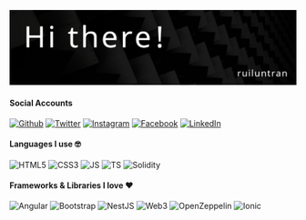 ![Banner Image](./assets/img/github-banner.jpg)



#### Social Accounts

[![Github](https://img.shields.io/badge/GitHub-100000?style=for-the-badge&logo=github&logoColor=white)](https://github.com/ruiluntran)
[![Twitter](https://img.shields.io/badge/Twitter-1DA1F2?style=for-the-badge&logo=twitter&logoColor=white)](https://twitter.com/ruiluntran)
[![Instagram](https://img.shields.io/badge/Instagram-E4405F?style=for-the-badge&logo=instagram&logoColor=white)](https://www.instagram.com/ruiluntran)
[![Facebook](https://img.shields.io/badge/Facebook-1877F2?style=for-the-badge&logo=facebook&logoColor=white)](https://facebook.com/ruiluntran)
[![LinkedIn](https://img.shields.io/badge/LinkedIn-0077B5?style=for-the-badge&logo=linkedin&logoColor=white)](https://linkedin.com/in/ruiluntran)




#### Languages I use 🤓

![HTML5](https://img.shields.io/badge/HTML5-E34F26?style=for-the-badge&logo=html5&logoColor=white)
![CSS3](https://img.shields.io/badge/CSS3-1572B6?style=for-the-badge&logo=css3&logoColor=white)
![JS](https://img.shields.io/badge/JavaScript-323330?style=for-the-badge&logo=javascript&logoColor=F7DF1E)
![TS](https://img.shields.io/badge/TypeScript-007ACC?style=for-the-badge&logo=typescript&logoColor=white)
![Solidity](https://img.shields.io/badge/Solidity-e6e6e6?style=for-the-badge&logo=solidity&logoColor=black)





#### Frameworks & Libraries I love ❤️

![Angular](https://img.shields.io/badge/Angular-DD0031?style=for-the-badge&logo=angular&logoColor=white)
![Bootstrap](https://img.shields.io/badge/Bootstrap-563D7C?style=for-the-badge&logo=bootstrap&logoColor=white)
![NestJS](https://img.shields.io/badge/nestjs-E0234E?style=for-the-badge&logo=nestjs&logoColor=white)
![Web3](https://img.shields.io/badge/web3.js-F16822?style=for-the-badge&logo=web3.js&logoColor=white)
![OpenZeppelin](https://img.shields.io/badge/OpenZeppelin-4E5EE4?logo=OpenZeppelin&logoColor=fff&style=for-the-badge)
![Ionic](https://img.shields.io/badge/Ionic-3880FF?style=for-the-badge&logo=ionic&logoColor=white)
